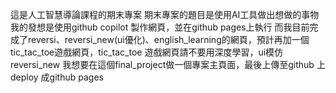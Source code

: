 這是人工智慧導論課程的期末專案
期末專案的題目是使用AI工具做出想做的事物
我的發想是使用github copilot 製作網頁，並在github pages上執行
而我目前完成了reversi、reversi_new(ui優化)、english_learning的網頁，預計再加一個 tic_tac_toe遊戲網頁，tic_tac_toe 遊戲網頁請不要用深度學習，ui模仿reversi_new
我想要在這個final_project做一個專案主頁面，最後上傳至github 上 deploy 成github pages